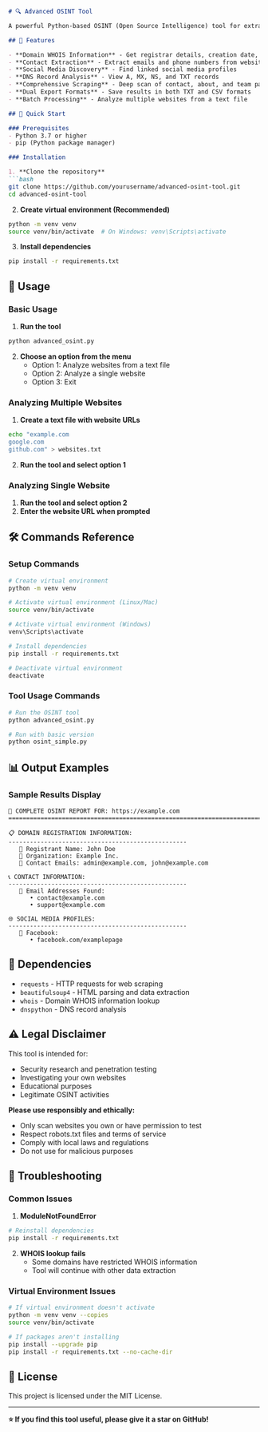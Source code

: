 ```markdown
# 🔍 Advanced OSINT Tool

A powerful Python-based OSINT (Open Source Intelligence) tool for extracting comprehensive contact information and personal details from websites. This CLI tool helps you find domain ownership details, contact information, social media profiles, and more.

## 🌟 Features

- **Domain WHOIS Information** - Get registrar details, creation date, expiration date
- **Contact Extraction** - Extract emails and phone numbers from websites
- **Social Media Discovery** - Find linked social media profiles
- **DNS Record Analysis** - View A, MX, NS, and TXT records
- **Comprehensive Scraping** - Deep scan of contact, about, and team pages
- **Dual Export Formats** - Save results in both TXT and CSV formats
- **Batch Processing** - Analyze multiple websites from a text file

## 🚀 Quick Start

### Prerequisites
- Python 3.7 or higher
- pip (Python package manager)

### Installation

1. **Clone the repository**
```bash
git clone https://github.com/yourusername/advanced-osint-tool.git
cd advanced-osint-tool
```

2. **Create virtual environment (Recommended)**
```bash
python -m venv venv
source venv/bin/activate  # On Windows: venv\Scripts\activate
```

3. **Install dependencies**
```bash
pip install -r requirements.txt
```

## 📖 Usage

### Basic Usage

1. **Run the tool**
```bash
python advanced_osint.py
```

2. **Choose an option from the menu**
   - Option 1: Analyze websites from a text file
   - Option 2: Analyze a single website
   - Option 3: Exit

### Analyzing Multiple Websites

1. **Create a text file with website URLs**
```bash
echo "example.com
google.com
github.com" > websites.txt
```

2. **Run the tool and select option 1**

### Analyzing Single Website

1. **Run the tool and select option 2**
2. **Enter the website URL when prompted**

## 🛠️ Commands Reference

### Setup Commands
```bash
# Create virtual environment
python -m venv venv

# Activate virtual environment (Linux/Mac)
source venv/bin/activate

# Activate virtual environment (Windows)
venv\Scripts\activate

# Install dependencies
pip install -r requirements.txt

# Deactivate virtual environment
deactivate
```

### Tool Usage Commands
```bash
# Run the OSINT tool
python advanced_osint.py

# Run with basic version
python osint_simple.py
```

## 📊 Output Examples

### Sample Results Display
```
🎯 COMPLETE OSINT REPORT FOR: https://example.com
================================================================================

📋 DOMAIN REGISTRATION INFORMATION:
--------------------------------------------------
   👤 Registrant Name: John Doe
   🏢 Organization: Example Inc.
   📧 Contact Emails: admin@example.com, john@example.com

📞 CONTACT INFORMATION:
--------------------------------------------------
   📧 Email Addresses Found:
      • contact@example.com
      • support@example.com

🌐 SOCIAL MEDIA PROFILES:
--------------------------------------------------
   🔗 Facebook:
      • facebook.com/examplepage
```

## 🔧 Dependencies

- `requests` - HTTP requests for web scraping
- `beautifulsoup4` - HTML parsing and data extraction
- `whois` - Domain WHOIS information lookup
- `dnspython` - DNS record analysis

## ⚠️ Legal Disclaimer

This tool is intended for:
- Security research and penetration testing
- Investigating your own websites
- Educational purposes
- Legitimate OSINT activities

**Please use responsibly and ethically:**
- Only scan websites you own or have permission to test
- Respect robots.txt files and terms of service
- Comply with local laws and regulations
- Do not use for malicious purposes

## 🐛 Troubleshooting

### Common Issues

1. **ModuleNotFoundError**
```bash
# Reinstall dependencies
pip install -r requirements.txt
```

2. **WHOIS lookup fails**
   - Some domains have restricted WHOIS information
   - Tool will continue with other data extraction

### Virtual Environment Issues

```bash
# If virtual environment doesn't activate
python -m venv venv --copies
source venv/bin/activate

# If packages aren't installing
pip install --upgrade pip
pip install -r requirements.txt --no-cache-dir
```

## 📄 License

This project is licensed under the MIT License.

---

**⭐ If you find this tool useful, please give it a star on GitHub!**
```
